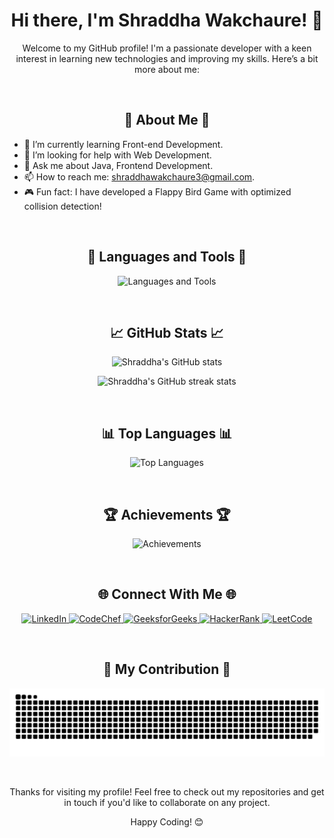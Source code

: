 <h1 align="center">Hi there, I'm Shraddha Wakchaure! 👋</h1>

<p align="center">Welcome to my GitHub profile! I'm a passionate developer with a keen interest in learning new technologies and improving my skills. Here’s a bit more about me:</p>

<p align="center">
  <img src="https://user-images.githubusercontent.com/74038190/212284100-561aa473-3905-4a80-b561-0d28506553ee.gif" width="100%" height="4">
</p>

<h2 align="center">🌟 About Me 🌟</h2>

- 🌱 I’m currently learning Front-end Development.
- 🤝 I’m looking for help with Web Development.
- 💬 Ask me about Java, Frontend Development.
- 📫 How to reach me: [shraddhawakchaure3@gmail.com](mailto:shraddhawakchaure3@gmail.com).
- 🎮 Fun fact: I have developed a Flappy Bird Game with optimized collision detection!

<p align="center">
  <img src="https://user-images.githubusercontent.com/74038190/212284100-561aa473-3905-4a80-b561-0d28506553ee.gif" width="100%" height="4">
</p>

<h2 align="center">🔧 Languages and Tools 🔧</h2>

<p align="center">
  <img src="https://skillicons.dev/icons?i=java,js,html,css,mysql,mongodb,python,androidstudio,kotlin,linux,git,firebase" alt="Languages and Tools">
</p>

<p align="center">
  <img src="https://user-images.githubusercontent.com/74038190/212284100-561aa473-3905-4a80-b561-0d28506553ee.gif" width="100%" height="4">
</p>

<h2 align="center">📈 GitHub Stats 📈</h2>

<p align="center">
  <img src="https://github-readme-stats.vercel.app/api?username=Shraddhawakchaure3&show_icons=true&theme=radical" alt="Shraddha's GitHub stats">
</p>

<p align="center">
  <img src="https://github-readme-streak-stats.herokuapp.com/?user=Shraddhawakchaure3&theme=radical" alt="Shraddha's GitHub streak stats">
</p>

<p align="center">
  <img src="https://user-images.githubusercontent.com/74038190/212284100-561aa473-3905-4a80-b561-0d28506553ee.gif" width="100%" height="4">
</p>

<h2 align="center">📊 Top Languages 📊</h2>

<p align="center">
  <img src="https://github-readme-stats.vercel.app/api/top-langs/?username=Shraddhawakchaure3&layout=compact&theme=radical" alt="Top Languages">
</p>

<p align="center">
  <img src="https://user-images.githubusercontent.com/74038190/212284100-561aa473-3905-4a80-b561-0d28506553ee.gif" width="100%" height="4">
</p>

<h2 align="center">🏆 Achievements 🏆</h2>

<p align="center">
  <img src="https://github-profile-trophy.vercel.app/?username=Shraddhawakchaure3&theme=radical" alt="Achievements">
</p>

<p align="center">
  <img src="https://user-images.githubusercontent.com/74038190/212284100-561aa473-3905-4a80-b561-0d28506553ee.gif" width="100%" height="4">
</p>

<h2 align="center">🌐 Connect With Me 🌐</h2>

<p align="center">
  <a href="https://www.linkedin.com/in/shraddhavilaswakchaure/" target="_blank">
    <img src="https://img.shields.io/badge/LinkedIn-0A66C2?style=for-the-badge&logo=linkedin&logoColor=white" alt="LinkedIn">
  </a>
  <a href="https://www.codechef.com/users/shraddha_wak20" target="_blank">
    <img src="https://img.shields.io/badge/CodeChef-5B4638?style=for-the-badge&logo=codechef&logoColor=white" alt="CodeChef">
  </a>
  <a href="https://www.geeksforgeeks.org/user/shraddha_wak20/" target="_blank">
    <img src="https://img.shields.io/badge/GeeksforGeeks-0F9D58?style=for-the-badge&logo=geeksforgeeks&logoColor=white" alt="GeeksforGeeks">
  </a>
  <a href="https://www.hackerrank.com/profile/shraddha_wak20" target="_blank">
    <img src="https://img.shields.io/badge/HackerRank-2EC866?style=for-the-badge&logo=hackerrank&logoColor=white" alt="HackerRank">
  </a>
  <a href="https://leetcode.com/u/shraddha_wak20/" target="_blank">
    <img src="https://img.shields.io/badge/LeetCode-FFA116?style=for-the-badge&logo=leetcode&logoColor=white" alt="LeetCode">
  </a>
</p>

<p align="center">
  <img src="https://user-images.githubusercontent.com/74038190/212284100-561aa473-3905-4a80-b561-0d28506553ee.gif" width="100%" height="4">
</p>

<h2 align="center">🎉 My Contribution 🎉</h2>

<p align="center">
  <img src="https://github.com/Platane/snk/raw/output/github-contribution-grid-snake.svg" alt="Snake Game">
</p>

<p align="center">
  <img src="https://user-images.githubusercontent.com/74038190/212284100-561aa473-3905-4a80-b561-0d28506553ee.gif" width="100%" height="4">
</p>

<p align="center">Thanks for visiting my profile! Feel free to check out my repositories and get in touch if you'd like to collaborate on any project.</p>

<p align="center">Happy Coding! 😊</p>
